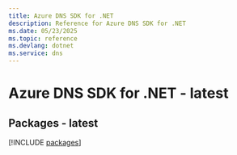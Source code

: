 ```yaml
---
title: Azure DNS SDK for .NET
description: Reference for Azure DNS SDK for .NET
ms.date: 05/23/2025
ms.topic: reference
ms.devlang: dotnet
ms.service: dns
---
```

# Azure DNS SDK for .NET - latest
## Packages - latest
[!INCLUDE [packages](dns-index.md)]